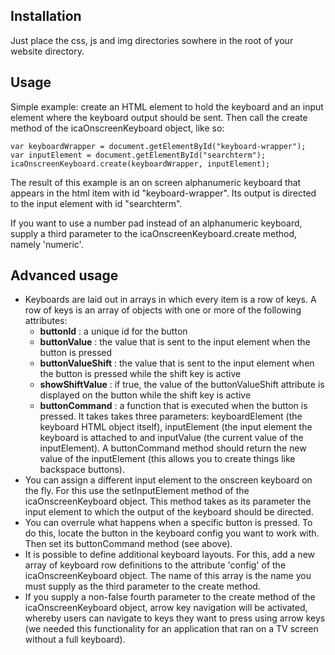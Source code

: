 Installation
------------

Just place the css, js and img directories sowhere in the root of your website
directory.

Usage
-----

Simple example: create an HTML element to hold the keyboard and an input element
where the keyboard output should be sent. Then call the create method of the 
icaOnscreenKeyboard object, like so:

    var keyboardWrapper = document.getElementById("keyboard-wrapper");
    var inputElement = document.getElementById("searchterm");
    icaOnscreenKeyboard.create(keyboardWrapper, inputElement);

The result of this example is an on screen alphanumeric keyboard that appears in 
the html item with id "keyboard-wrapper". Its output is directed to the input 
element with id "searchterm".

If you want to use a number pad instead of an alphanumeric keyboard, supply
a third parameter to the icaOnscreenKeyboard.create method, namely 'numeric'.

Advanced usage
--------------

* Keyboards are laid out in arrays in which every item is a row of keys. A row
of keys is an array of objects with one or more of the following attributes:
    - **buttonId** : a unique id for the button
    - **buttonValue** : the value that is sent to the input element when the button
   is pressed
    - **buttonValueShift** : the value that is sent to the input element when the
   button is pressed while the shift key is active
    - **showShiftValue** : if true, the value of the buttonValueShift attribute is
   displayed on the button while the shift key is active
    - **buttonCommand** : a function that is executed when the button is pressed. 
It takes takes three parameters: keyboardElement (the keyboard HTML object 
itself), inputElement (the input element the keyboard is attached to and 
inputValue (the current value of the inputElement). A buttonCommand method 
should return the new value of the inputElement (this allows you to create 
things like backspace buttons).
* You can assign a different input element to the onscreen keyboard on the fly.
For this use the setInputElement method of the icaOnscreenKeyboard object. This
method takes as its parameter the input element to which the output of the
keyboard should be directed.
* You can overrule what happens when a specific button is pressed. To do this,
locate the button in the keyboard config you want to work with. Then set its
buttonCommand method (see above). 
* It is possible to define additional keyboard layouts. For this, add a new array
of keyboard row definitions to the attribute 'config' of the 
icaOnscreenKeyboard object. The name of this array is the name you must supply as
the third parameter to the create method.
* If you supply a non-false fourth parameter to the create method of the
icaOnscreenKeyboard object, arrow key navigation will be activated, whereby users can
navigate to keys they want to press using arrow keys (we needed this functionality for
an application that ran on a TV screen without a full keyboard). 


